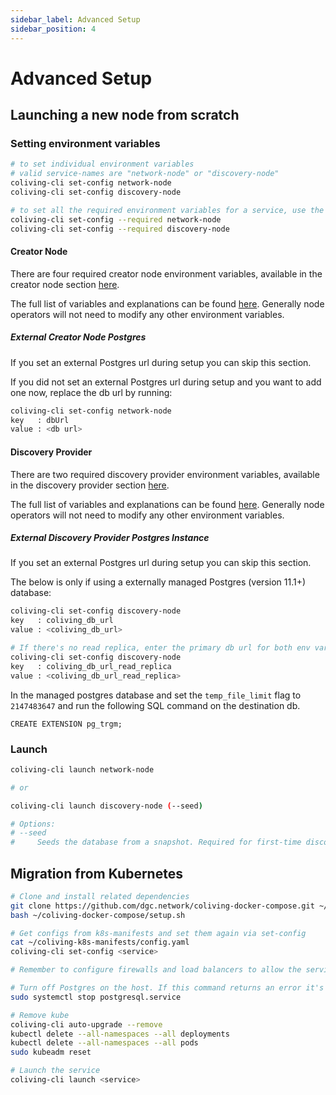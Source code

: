 ```yaml
---
sidebar_label: Advanced Setup
sidebar_position: 4
---
```


# Advanced Setup

## Launching a new node from scratch

### Setting environment variables

```sh
# to set individual environment variables
# valid service-names are "network-node" or "discovery-node"
coliving-cli set-config network-node
coliving-cli set-config discovery-node

# to set all the required environment variables for a service, use the --required flag
coliving-cli set-config --required network-node
coliving-cli set-config --required discovery-node
```

#### Creator Node
There are four required creator node environment variables, available in the creator node section [here](setup.md#network-node).

The full list of variables and explanations can be found [here](https://github.com/dgc.network/coliving-protocol/blob/master/network-node/src/config.js). Generally node operators will not need to modify any other environment variables.

##### External Creator Node Postgres
If you set an external Postgres url during setup you can skip this section.

If you did not set an external Postgres url during setup and you want to add one now, replace the db url by running:

```sh
coliving-cli set-config network-node
key   : dbUrl
value : <db url>
```

#### Discovery Provider
There are two required discovery provider environment variables, available in the discovery provider section [here](setup.md#discovery-node).

The full list of variables and explanations can be found [here](https://github.com/dgc.network/coliving-protocol/blob/master/discovery-node/default_config.ini). Generally node operators will not need to modify any other environment variables.


##### External Discovery Provider Postgres Instance
If you set an external Postgres url during setup you can skip this section.

The below is only if using a externally managed Postgres (version 11.1+) database:

```sh
coliving-cli set-config discovery-node
key   : coliving_db_url
value : <coliving_db_url>

# If there's no read replica, enter the primary db url for both env vars.
coliving-cli set-config discovery-node
key   : coliving_db_url_read_replica
value : <coliving_db_url_read_replica>
```


In the managed postgres database and set the `temp_file_limit` flag to `2147483647` and run the following SQL command on the destination db.
```
CREATE EXTENSION pg_trgm;
```

### Launch
```sh
coliving-cli launch network-node

# or

coliving-cli launch discovery-node (--seed)

# Options:
# --seed
#     Seeds the database from a snapshot. Required for first-time discovery setup.
```

## Migration from Kubernetes

```sh
# Clone and install related dependencies
git clone https://github.com/dgc.network/coliving-docker-compose.git ~/coliving-docker-compose
bash ~/coliving-docker-compose/setup.sh

# Get configs from k8s-manifests and set them again via set-config
cat ~/coliving-k8s-manifests/config.yaml
coliving-cli set-config <service>

# Remember to configure firewalls and load balancers to allow the service port through

# Turn off Postgres on the host. If this command returns an error it's not a problem.
sudo systemctl stop postgresql.service

# Remove kube
coliving-cli auto-upgrade --remove
kubectl delete --all-namespaces --all deployments
kubectl delete --all-namespaces --all pods
sudo kubeadm reset

# Launch the service
coliving-cli launch <service>
```
